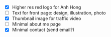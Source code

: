 - [x] Higher res red logo for Anh Hong
- [ ] Text for front page: design, illustration, photo
- [x] Thumbnail image for traffic video
- [ ] Minimal about me page
- [x] Minimal contact (send email?)
